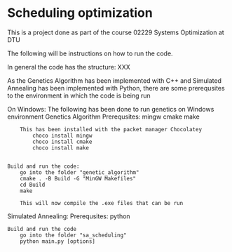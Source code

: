 # Scheduling optimization

This is a project done as part of the course 02229 Systems Optimization at DTU

The following will be instructions on how to run the code.

In general the code has the structure: 
XXX



As the Genetics Algorithm has been implemented with C++ and Simulated Annealing has been implemented with Python, there are some prerequsites to the environment in which the code is being run


On Windows:
The following has been done to run genetics on Windows environment
Genetics Algorithm
    Prerequsites:
        mingw
        cmake
        make

        This has been installed with the packet manager Chocolatey
            choco install mingw
	        choco install cmake
	        choco install make


    Build and run the code:
        go into the folder "genetic_algorithm"
        cmake . -B Build -G "MinGW Makefiles"
	    cd Build
	    make

        This will now compile the .exe files that can be run

Simulated Annealing:
    Prerequsites:
        python
    

    Build and run the code
        go into the folder "sa_scheduling"
        python main.py [options]

